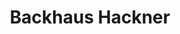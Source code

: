 ---
title: "Backhaus Hackner"
url: /ingolstadt/backhaus-hackner-lena-christ-strasse/
shop: Bäckerei
---